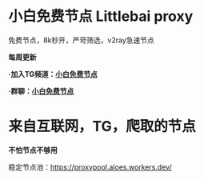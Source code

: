 # 小白免费节点 Littlebai proxy
免费节点，8k秒开，严苛筛选，v2ray急速节点

**每周更新**
 
**·加入TG频道：[小白免费节点](https://t.me/zbaiproxy)**

**·群聊：[小白免费节点](https://t.me/zbaiproxy)**

# 来自互联网，TG，爬取的节点
**不怕节点不够用**

稳定节点池：https://proxypool.aloes.workers.dev/

